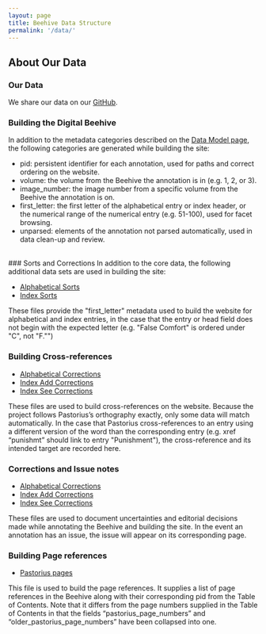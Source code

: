 ```yaml
---
layout: page
title: Beehive Data Structure
permalink: '/data/'
---
```


## About Our Data
### Our Data
We share our data on our [GitHub](https://github.com/KislakCenter/digital-beehive/). 
### Building the Digital Beehive
In addition to the metadata categories described on the [Data Model page](https://kislakcenter.github.io/digital-beehive/data-structure/), the following categories are generated while building the site:
- pid: persistent identifier for each annotation, used for paths and correct ordering on the website.
- volume: the volume from the Beehive the annotation is in (e.g. 1, 2, or 3).
- image_number: the image number from a specific volume from the Beehive the annotation is on.
- first_letter: the first letter of the alphabetical entry or index header, or the numerical range of the numerical entry (e.g. 51-100), used for facet browsing.
- unparsed: elements of the annotation not parsed automatically, used in data clean-up and review.
<br> 
### Sorts and Corrections
In addition to the core data, the following additional data sets are used in building the site:

- [Alphabetical Sorts](https://github.com/KislakCenter/beehive-annotation-scripts/blob/master/data/beehive-alpha-sorts.csv)
- [Index Sorts](https://github.com/KislakCenter/beehive-annotation-scripts/blob/master/data/beehive-index-sorts.csv)

These files provide the "first_letter" metadata used to build the website for alphabetical and index entries, in the case that the entry or head field does not begin with the expected letter (e.g. "False Comfort" is ordered under "C", not "F."")

### Building Cross-references

- [Alphabetical Corrections](https://github.com/KislakCenter/beehive-annotation-scripts/blob/master/data/alpha-corrections.csv)
- [Index Add Corrections](https://github.com/KislakCenter/beehive-annotation-scripts/blob/master/data/index-add-corrections.csv)
- [Index See Corrections](https://github.com/KislakCenter/beehive-annotation-scripts/blob/master/data/index-see-corrections.csv)

These files are used to build cross-references on the website. Because the project follows Pastorius’s orthography exactly, only some data will match automatically. In the case that Pastorius cross-references to an entry using a different version of the word than the corresponding entry (e.g. xref “punishmt” should link to entry "Punishment"), the cross-reference and its intended target are recorded here.

### Corrections and Issue notes
- [Alphabetical Corrections](https://github.com/KislakCenter/beehive-annotation-scripts/blob/master/data/alpha-corrections.csv)
- [Index Add Corrections](https://github.com/KislakCenter/beehive-annotation-scripts/blob/master/data/index-add-corrections.csv)
- [Index See Corrections](https://github.com/KislakCenter/beehive-annotation-scripts/blob/master/data/index-see-corrections.csv)

These files are used to document uncertainties and editorial decisions made while annotating the Beehive and building the site. In the event an annotation has an issue, the issue will appear on its corresponding page.

### Building Page references
- [Pastorius pages](https://github.com/KislakCenter/beehive-annotation-scripts/blob/master/data/pastorius-pages.csv)

This file is used to build the page references. It supplies a list of page references in the Beehive along with their corresponding pid from the Table of Contents. Note that it differs from the page numbers supplied in the Table of Contents in that the fields “pastorius_page_numbers” and “older_pastorius_page_numbers” have been collapsed into one.